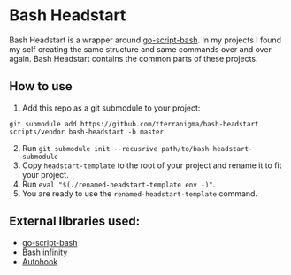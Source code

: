 # Bash Headstart

Bash Headstart is a wrapper around
[go-script-bash](https://github.com/mbland/go-script-bash). In my projects I
found my self creating the same structure and same commands over and over
again. Bash Headstart contains the common parts of these projects.

## How to use
1. Add this repo as a git submodule to your project:
```
git submodule add https://github.com/tterranigma/bash-headstart scripts/vendor bash-headstart -b master
```
2. Run `git submodule init --recusrive path/to/bash-headstart-submodule`
3. Copy `headstart-template` to the root of your project and rename it to fit
   your project.
4. Run `eval "$(./renamed-headstart-template env -)"`.
5. You are ready to use the `renamed-headstart-template` command.

## External libraries used:
- [go-script-bash](https://github.com/mbland/go-script-bash)
- [Bash infinity](https://github.com/niieani/bash-oo-framework)
- [Autohook](https://github.com/nkantar/Autohook)


